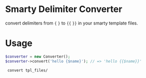 # Smarty Delimiter Converter

convert delimiters from `{` `}` to `{{`  `}}` in your smarty template files.

# Usage

```php
$converter = new Converter();
$converter->convert('hello {$name}'); // => 'hello {{$name}}'
```

```
 convert tpl_files/
```

